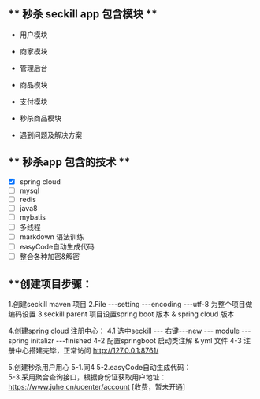## ** 秒杀 seckill app 包含模块 **   
* 用户模块

* 商家模块

* 管理后台

* 商品模块

* 支付模块

* 秒杀商品模块

* 遇到问题及解决方案
##
##  ** 秒杀app 包含的技术 **
* [x] spring cloud
* [ ] mysql 
* [ ] redis
* [ ] java8
* [ ] mybatis
* [ ] 多线程
* [ ] markdown 语法训练
* [ ] easyCode自动生成代码
* [ ] 整合各种加密&解密
##
## **创建项目步骤：
1.创建seckill maven 项目
2.File ---setting ---encoding ---utf-8 为整个项目做编码设置
3.seckill parent 项目设置spring boot 版本 & spring cloud 版本

4.创建spring cloud 注册中心：
  4.1 选中seckill --- 右键---new --- module ---spring initalizr ---finished
  4-2 配置springboot 启动类注解 & yml 文件
  4-3 注册中心搭建完毕，正常访问 http://127.0.0.1:8761/ 

5.创建秒杀用户用心
  5-1.同4
  5-2.easyCode自动生成代码：  
  5-3.采用聚合查询接口，根据身份证获取用户地址：https://www.juhe.cn/ucenter/account [收费，暂未开通]
  

##



